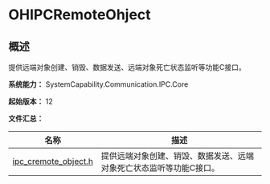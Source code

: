 # OHIPCRemoteOhject

## 概述

提供远端对象创建、销毁、数据发送、远端对象死亡状态监听等功能C接口。

**系统能力：** SystemCapability.Communication.IPC.Core

**起始版本：** 12

**文件汇总：**

| 名称 | 描述 |
| ---- | ---- |
| [ipc_cremote_object.h](capi-ipc-cremote-object-h.md) | 提供远端对象创建、销毁、数据发送、远端对象死亡状态监听等功能C接口。 |
